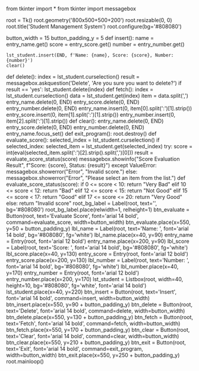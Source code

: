 from tkinter import *
from tkinter import messagebox

root = Tk()
root.geometry('800x500+500+200')
root.resizable(0, 0)
root.title('Student Management System')
root.configure(bg='#808080')

button_width = 15
button_padding_y = 5
def insert():
    name = entry_name.get()
    score = entry_score.get()
    number = entry_number.get()

    lst_student.insert(END, f'Name: {name}, Score: {score}, Number: {number}')
    clear()
def delete():
    index = lst_student.curselection()
    result = messagebox.askquestion('Delete', 'Are you sure you want to delete?')
    if result == 'yes':
        lst_student.delete(index)
def fetch():
    index = lst_student.curselection()
    data = lst_student.get(index)
    item = data.split(',')
    entry_name.delete(0, END)
    entry_score.delete(0, END)
    entry_number.delete(0, END)
    entry_name.insert(0, item[0].split(':')[1].strip())
    entry_score.insert(0, item[1].split(':')[1].strip())
    entry_number.insert(0, item[2].split(':')[1].strip())
def clear():
    entry_name.delete(0, END)
    entry_score.delete(0, END)
    entry_number.delete(0, END)
    entry_name.focus_set()
def exit_program():
    root.destroy()
def evaluate_score():
    selected_index = lst_student.curselection()
    if selected_index:
        selected_item = lst_student.get(selected_index)
        try:
            score = int(eval(selected_item.split(':')[2].strip().split(',')[0]))
            result = evaluate_score_status(score)
            messagebox.showinfo("Score Evaluation Result", f"Score: {score}, Status: {result}")
        except ValueError:
            messagebox.showerror("Error", "Invalid score.")
    else:
        messagebox.showerror("Error", "Please select an item from the list.")
def evaluate_score_status(score):
    if 0 <= score < 10:
        return "Very Bad"
    elif 10 <= score < 12:
        return "Bad"
    elif 12 <= score < 15:
        return "Not Good"
    elif 15 <= score < 17:
        return "Good"
    elif 17 <= score <= 20:
        return "Very Good"
    else:
        return "Invalid score"
root_bg_label = Label(root, text='', bg='#808080')
root_bg_label.place(relwidth=1, relheight=1)
btn_evaluate = Button(root, text='Evaluate Score', font='arial 14 bold', command=evaluate_score, width=button_width)
btn_evaluate.place(x=550, y=50 + button_padding_y)
lbl_name = Label(root, text='Name: ', font='arial 14 bold', bg='#808080', fg='white')
lbl_name.place(x=40, y=90)
entry_name = Entry(root, font='arial 12 bold')
entry_name.place(x=200, y=90)
lbl_score = Label(root, text='Score: ', font='arial 14 bold', bg='#808080', fg='white')
lbl_score.place(x=40, y=130)
entry_score = Entry(root, font='arial 12 bold')
entry_score.place(x=200, y=130)
lbl_number = Label(root, text='Number: ', font='arial 14 bold', bg='#808080', fg='white')
lbl_number.place(x=40, y=170)
entry_number = Entry(root, font='arial 12 bold')
entry_number.place(x=200, y=170)
lst_student = Listbox(root, width=40, height=10, bg='#808080', fg='white', font='arial 14 bold')
lst_student.place(x=40, y=220)
btn_insert = Button(root, text='Insert', font='arial 14 bold', command=insert, width=button_width)
btn_insert.place(x=550, y=90 + button_padding_y)
btn_delete = Button(root, text='Delete', font='arial 14 bold', command=delete, width=button_width)
btn_delete.place(x=550, y=130 + button_padding_y)
btn_fetch = Button(root, text='Fetch', font='arial 14 bold', command=fetch, width=button_width)
btn_fetch.place(x=550, y=170 + button_padding_y)
btn_clear = Button(root, text='Clear', font='arial 14 bold', command=clear, width=button_width)
btn_clear.place(x=550, y=210 + button_padding_y)
btn_exit = Button(root, text='Exit', font='arial 14 bold', command=exit_program, width=button_width)
btn_exit.place(x=550, y=250 + button_padding_y)
root.mainloop()

